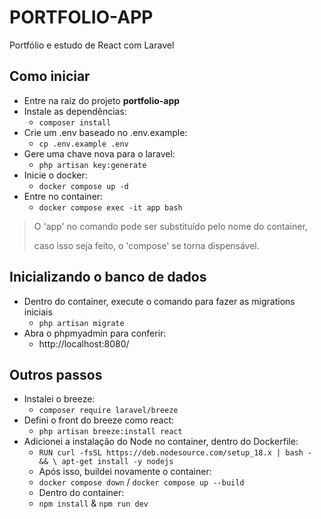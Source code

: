 # PORTFOLIO-APP
Portfólio e estudo de React com Laravel

## Como iniciar
- Entre na raiz do projeto **portfolio-app**
- Instale as dependências: 
  - ``composer install``
- Crie um .env baseado no .env.example:
  - ``cp .env.example .env``
- Gere uma chave nova para o laravel:
  - ``php artisan key:generate``
- Inicie o docker:
  - ``docker compose up -d``
- Entre no container:
  - ``docker compose exec -it app bash``
> O 'app' no comando pode ser substituído pelo nome do container,
>
> caso isso seja feito, o 'compose' se torna dispensável.


## Inicializando o banco de dados
- Dentro do container, execute o comando para fazer as migrations iniciais
  - ``php artisan migrate``
- Abra o phpmyadmin para conferir:
  - http://localhost:8080/

## Outros passos

- Instalei o breeze: 
  - ``composer require laravel/breeze``
- Defini o front do breeze como react: 
  - ``php artisan breeze:install react``
- Adicionei a instalação do Node no container, dentro do Dockerfile: 
  - ``RUN curl -fsSL https://deb.nodesource.com/setup_18.x | bash - && \ apt-get install -y nodejs``
  - Após isso, buildei novamente o container:
  - ``docker compose down`` / ``docker compose up --build``
  - Dentro do container:
  - ``npm install`` & ``npm run dev``
